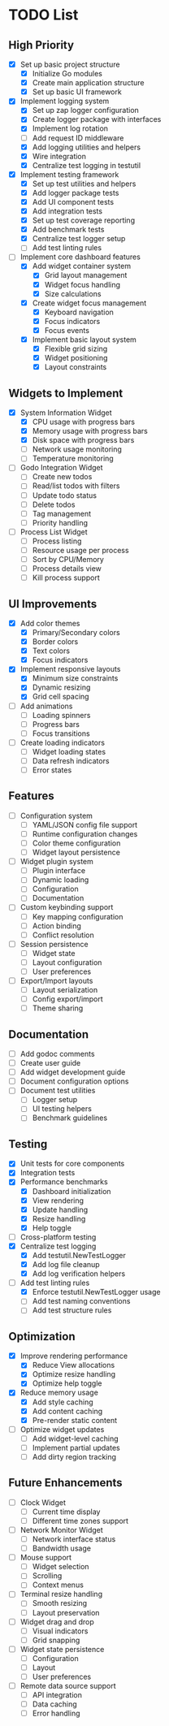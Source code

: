 # TODO List

## High Priority
- [x] Set up basic project structure
  - [x] Initialize Go modules
  - [x] Create main application structure
  - [x] Set up basic UI framework
- [x] Implement logging system
  - [x] Set up zap logger configuration
  - [x] Create logger package with interfaces
  - [x] Implement log rotation
  - [ ] Add request ID middleware
  - [x] Add logging utilities and helpers
  - [x] Wire integration
  - [x] Centralize test logging in testutil
- [x] Implement testing framework
  - [x] Set up test utilities and helpers
  - [x] Add logger package tests
  - [x] Add UI component tests
  - [x] Add integration tests
  - [x] Set up test coverage reporting
  - [x] Add benchmark tests
  - [x] Centralize test logger setup
  - [ ] Add test linting rules
- [ ] Implement core dashboard features
  - [x] Add widget container system
    - [x] Grid layout management
    - [x] Widget focus handling
    - [x] Size calculations
  - [x] Create widget focus management
    - [x] Keyboard navigation
    - [x] Focus indicators
    - [x] Focus events
  - [x] Implement basic layout system
    - [x] Flexible grid sizing
    - [x] Widget positioning
    - [x] Layout constraints

## Widgets to Implement
- [x] System Information Widget
  - [x] CPU usage with progress bars
  - [x] Memory usage with progress bars
  - [x] Disk space with progress bars
  - [ ] Network usage monitoring
  - [ ] Temperature monitoring
- [ ] Godo Integration Widget
  - [ ] Create new todos
  - [ ] Read/list todos with filters
  - [ ] Update todo status
  - [ ] Delete todos
  - [ ] Tag management
  - [ ] Priority handling
- [ ] Process List Widget
  - [ ] Process listing
  - [ ] Resource usage per process
  - [ ] Sort by CPU/Memory
  - [ ] Process details view
  - [ ] Kill process support

## UI Improvements
- [x] Add color themes
  - [x] Primary/Secondary colors
  - [x] Border colors
  - [x] Text colors
  - [x] Focus indicators
- [x] Implement responsive layouts
  - [x] Minimum size constraints
  - [x] Dynamic resizing
  - [x] Grid cell spacing
- [ ] Add animations
  - [ ] Loading spinners
  - [ ] Progress bars
  - [ ] Focus transitions
- [ ] Create loading indicators
  - [ ] Widget loading states
  - [ ] Data refresh indicators
  - [ ] Error states

## Features
- [ ] Configuration system
  - [ ] YAML/JSON config file support
  - [ ] Runtime configuration changes
  - [ ] Color theme configuration
  - [ ] Widget layout persistence
- [ ] Widget plugin system
  - [ ] Plugin interface
  - [ ] Dynamic loading
  - [ ] Configuration
  - [ ] Documentation
- [ ] Custom keybinding support
  - [ ] Key mapping configuration
  - [ ] Action binding
  - [ ] Conflict resolution
- [ ] Session persistence
  - [ ] Widget state
  - [ ] Layout configuration
  - [ ] User preferences
- [ ] Export/Import layouts
  - [ ] Layout serialization
  - [ ] Config export/import
  - [ ] Theme sharing

## Documentation
- [ ] Add godoc comments
- [ ] Create user guide
- [ ] Add widget development guide
- [ ] Document configuration options
- [ ] Document test utilities
  - [ ] Logger setup
  - [ ] UI testing helpers
  - [ ] Benchmark guidelines

## Testing
- [x] Unit tests for core components
- [x] Integration tests
- [x] Performance benchmarks
  - [x] Dashboard initialization
  - [x] View rendering
  - [x] Update handling
  - [x] Resize handling
  - [x] Help toggle
- [ ] Cross-platform testing
- [x] Centralize test logging
  - [x] Add testutil.NewTestLogger
  - [x] Add log file cleanup
  - [x] Add log verification helpers
- [ ] Add test linting rules
  - [x] Enforce testutil.NewTestLogger usage
  - [ ] Add test naming conventions
  - [ ] Add test structure rules

## Optimization
- [x] Improve rendering performance
  - [x] Reduce View allocations
  - [x] Optimize resize handling
  - [x] Optimize help toggle
- [x] Reduce memory usage
  - [x] Add style caching
  - [x] Add content caching
  - [x] Pre-render static content
- [ ] Optimize widget updates
  - [ ] Add widget-level caching
  - [ ] Implement partial updates
  - [ ] Add dirty region tracking

## Future Enhancements
- [ ] Clock Widget
  - [ ] Current time display
  - [ ] Different time zones support
- [ ] Network Monitor Widget
  - [ ] Network interface status
  - [ ] Bandwidth usage
- [ ] Mouse support
  - [ ] Widget selection
  - [ ] Scrolling
  - [ ] Context menus
- [ ] Terminal resize handling
  - [ ] Smooth resizing
  - [ ] Layout preservation
- [ ] Widget drag and drop
  - [ ] Visual indicators
  - [ ] Grid snapping
- [ ] Widget state persistence
  - [ ] Configuration
  - [ ] Layout
  - [ ] User preferences
- [ ] Remote data source support
  - [ ] API integration
  - [ ] Data caching
  - [ ] Error handling 